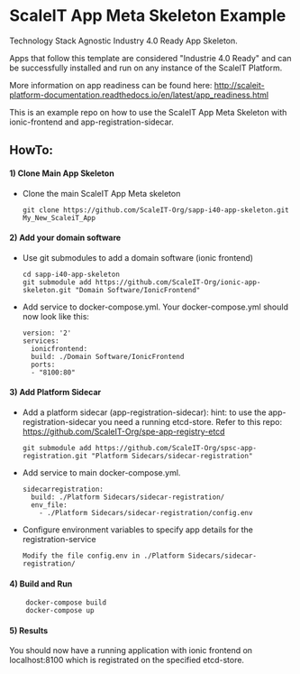 # ScaleIT App Meta Skeleton Example

Technology Stack Agnostic Industry 4.0 Ready App Skeleton.

Apps that follow this template are considered "Industrie 4.0 Ready" and can be successfully installed and run on any instance of the ScaleIT Platform.

More information on app readiness can be found here:
http://scaleit-platform-documentation.readthedocs.io/en/latest/app_readiness.html


This is an example repo on how to use the ScaleIT App Meta Skeleton with ionic-frontend and app-registration-sidecar.

## HowTo:

#### 1) Clone Main App Skeleton

- Clone the main ScaleIT App Meta skeleton

      git clone https://github.com/ScaleIT-Org/sapp-i40-app-skeleton.git My_New_ScaleiT_App

#### 2) Add your domain software

- Use git submodules to add a domain software (ionic frontend)

      cd sapp-i40-app-skeleton
      git submodule add https://github.com/ScaleIT-Org/ionic-app-skeleton.git "Domain Software/IonicFrontend"

- Add service to docker-compose.yml.
  Your docker-compose.yml should now look like this:

      version: '2'
      services:
        ionicfrontend:
        build: ./Domain Software/IonicFrontend
        ports:
        - "8100:80"    

#### 3) Add Platform Sidecar

- Add a platform sidecar (app-registration-sidecar):
    hint: to use the app-registration-sidecar you need a running etcd-store.
    Refer to this repo: https://github.com/ScaleIT-Org/spe-app-registry-etcd

      git submodule add https://github.com/ScaleIT-Org/spsc-app-registration.git "Platform Sidecars/sidecar-registration"  

- Add service to main docker-compose.yml.

      sidecarregistration:
        build: ./Platform Sidecars/sidecar-registration/
        env_file:
          - ./Platform Sidecars/sidecar-registration/config.env

- Configure environment variables to specify app details for the registration-service

      Modify the file config.env in ./Platform Sidecars/sidecar-registration/

#### 4) Build and Run

        docker-compose build
        docker-compose up

#### 5) Results

You should now have a running application with ionic frontend on localhost:8100 which is registrated on the specified etcd-store. 
